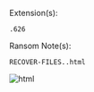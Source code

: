 Extension(s): 
```
.626
```
Ransom Note(s): 
```
RECOVER-FILES..html
```
![html](https://github.com/user-attachments/assets/3f92999c-209c-4b1b-afd2-b55418244e31)
